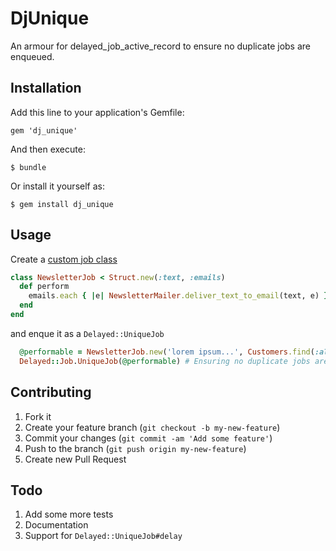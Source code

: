 # DjUnique

An armour for delayed_job_active_record to ensure no duplicate jobs are enqueued.

## Installation

Add this line to your application's Gemfile:

    gem 'dj_unique'

And then execute:

    $ bundle

Or install it yourself as:

    $ gem install dj_unique

## Usage

Create a [custom job class](https://github.com/collectiveidea/delayed_job#custom-jobs)

```ruby
class NewsletterJob < Struct.new(:text, :emails)
  def perform
    emails.each { |e| NewsletterMailer.deliver_text_to_email(text, e) }
  end
end
```

and enque it as a `Delayed::UniqueJob`

```ruby
  @performable = NewsletterJob.new('lorem ipsum...', Customers.find(:all).collect(&:email))
  Delayed::Job.UniqueJob(@performable) # Ensuring no duplicate jobs are added.
```

## Contributing

1. Fork it
2. Create your feature branch (`git checkout -b my-new-feature`)
3. Commit your changes (`git commit -am 'Add some feature'`)
4. Push to the branch (`git push origin my-new-feature`)
5. Create new Pull Request


## Todo

1. Add some more tests
2. Documentation
3. Support for `Delayed::UniqueJob#delay`
